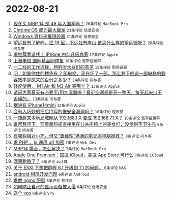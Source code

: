 # 2022-08-21

1. [现在买 MBP 14 是 49 年入国军吗？](https://www.v2ex.com/t/874315) `26条评论` `MacBook Pro`
1. [Chrome OS 或为最大赢家](https://www.v2ex.com/t/874317) `21条评论` `信息安全`
1. [Windows 資料夾權限設置](https://www.v2ex.com/t/874292) `21条评论` `信息安全`
1. [望远镜有了解吗，住 19 层，不远处有座山 该买什么样的望远镜呀？](https://www.v2ex.com/t/874314) `20条评论` `问与答`
1. [求推荐靠谱线上 iPhone 内存升级商家](https://www.v2ex.com/t/874308) `17条评论` `Apple`
1. [上海电信 国际精品网停售](https://www.v2ex.com/t/874330) `16条评论` `宽带症候群`
1. [一二线的工作选择，想听听水友们的意见](https://www.v2ex.com/t/874304) `15条评论` `职场话题`
1. [问：如果你住的楼栋有 2 部电梯，现在坏了一部，那么剩下的这一部电梯的载客效率是原来的百分之多少？](https://www.v2ex.com/t/874286) `14条评论` `问与答`
1. [轻度使用， M1 Air 和 M2 Air 买哪个？](https://www.v2ex.com/t/874341) `13条评论` `Apple`
1. [请问大家夏天有必要买/用加湿器吗？最近空调都是开一整天，每天起来口干舌燥的。](https://www.v2ex.com/t/874321) `13条评论` `问与答`
1. [据说有 iPhone14mini](https://www.v2ex.com/t/874337) `12条评论` `Apple`
1. [会有人巧妙的把后门写的像安全漏洞吗？](https://www.v2ex.com/t/874336) `10条评论` `程序员`
1. [一夜醒来本地局域网从 192.168.1.X 变成 192.168.71.X？](https://www.v2ex.com/t/874300) `10条评论` `宽带症候群`
1. [谁帮我问下，穿着超短裙直接坐在公共座椅上的美女们，没觉得不卫生吗](https://www.v2ex.com/t/874356) `9条评论` `问与答`
1. [有哪些相对小巧，但又“鲁棒性”满满的笔记本电脑推荐？](https://www.v2ex.com/t/874309) `8条评论` `问与答`
1. [求 PHP 、js 通用 url 加密](https://www.v2ex.com/t/874324) `7条评论` `Web Dev`
1. [MBP14 爆音，怎么解决？](https://www.v2ex.com/t/874323) `7条评论` `MacBook Pro`
1. [Apple One Premium：国区 iCloud，美区 App Store 可行么](https://www.v2ex.com/t/874322) `7条评论` `iCloud`
1. [滴滴跑路了？](https://www.v2ex.com/t/874349) `6条评论` `云计算`
1. [关于 ESXI 下想把群晖 6.1 升级到 7.1 的问题。](https://www.v2ex.com/t/874332) `6条评论` `NAS`
1. [android 相册开发问题](https://www.v2ex.com/t/874303) `6条评论` `Android`
1. [求教 nginx 配置](https://www.v2ex.com/t/874296) `6条评论` `程序员`
1. [如何防止自己的显示设备被入侵](https://www.v2ex.com/t/874290) `6条评论` `信息安全`
1. [送个 vps](https://www.v2ex.com/t/874287) `6条评论` `VPS`
